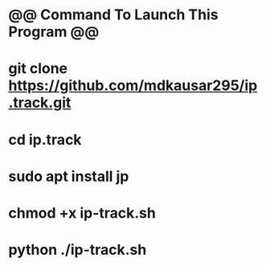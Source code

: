 # @@ Command To Launch This Program @@
# git clone https://github.com/mdkausar295/ip.track.git
# cd ip.track
# sudo apt install jp
# chmod +x ip-track.sh
# python ./ip-track.sh

